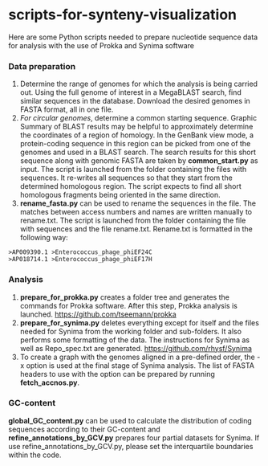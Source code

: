 # scripts-for-synteny-visualization
Here are some Python scripts needed to prepare nucleotide sequence data for analysis with the use of Prokka and Synima software

### Data preparation
1. Determine the range of genomes for which the analysis is being carried out. Using the full genome of interest in a MegaBLAST search, find similar sequences in the database. Download the desired genomes in FASTA format, all in one file.
2. *For circular genomes*, determine a common starting sequence. Graphic Summary of BLAST results may be helpful to approximately determine the coordinates of a region of homology. In the GenBank view mode, a protein-coding sequence in this region can be picked from one of the genomes and used in a BLAST search. The search results for this short sequence along with genomic FASTA are taken by **common_start.py** as input. The script is launched from the folder containing the files with sequences. It re-writes all sequences so that they start from the determined homologous region. The script expects to find all short homologous fragments being oriented in the same direction.
3. **rename_fasta.py** can be used to rename the sequences in the file. The matches between access numbers and names are written manually to rename.txt. The script is launched from the folder containing the file with sequences and the file rename.txt. Rename.txt is formatted in the following way:

```
>AP009390.1	>Enterococcus_phage_phiEF24C
>AP018714.1	>Enterococcus_phage_phiEF17H
```

### Analysis
1. **prepare_for_prokka.py** creates a folder tree and generates the commands for Prokka software. After this step, Prokka analysis is launched. https://github.com/tseemann/prokka
2. **prepare_for_synima.py** deletes everything except for itself and the files needed for Synima from the working folder and sub-folders. It also performs some formatting of the data. The instructions for Synima as well as Repo_spec.txt are generated. https://github.com/rhysf/Synima
3. To create a graph with the genomes aligned in a pre-defined order, the -x option is used at the final stage of Synima analysis. The list of FASTA headers to use with the option can be prepared by running **fetch_accnos.py**.

### GC-content
**global_GC_content.py** can be used to calculate the distribution of coding sequences according to their GC-content and **refine_annotations_by_GCV.py** prepares four partial datasets for Synima. If use refine_annotations_by_GCV.py, please set the interquartile boundaries within the code.
